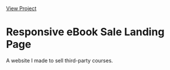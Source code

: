 [View Project](https://luacomtil.github.io/Responsive-Landing-page/)

# Responsive eBook Sale Landing Page
A website I made to sell third-party courses.
